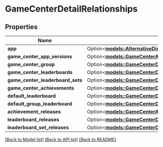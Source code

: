 # GameCenterDetailRelationships

## Properties

Name | Type | Description | Notes
------------ | ------------- | ------------- | -------------
**app** | Option<[**models::AlternativeDistributionKeyCreateRequestDataRelationshipsApp**](AlternativeDistributionKeyCreateRequest_data_relationships_app.md)> |  | [optional]
**game_center_app_versions** | Option<[**models::GameCenterAppVersionRelationshipsCompatibilityVersions**](GameCenterAppVersion_relationships_compatibilityVersions.md)> |  | [optional]
**game_center_group** | Option<[**models::GameCenterDetailRelationshipsGameCenterGroup**](GameCenterDetail_relationships_gameCenterGroup.md)> |  | [optional]
**game_center_leaderboards** | Option<[**models::GameCenterDetailRelationshipsGameCenterLeaderboards**](GameCenterDetail_relationships_gameCenterLeaderboards.md)> |  | [optional]
**game_center_leaderboard_sets** | Option<[**models::GameCenterDetailRelationshipsGameCenterLeaderboardSets**](GameCenterDetail_relationships_gameCenterLeaderboardSets.md)> |  | [optional]
**game_center_achievements** | Option<[**models::GameCenterDetailRelationshipsGameCenterAchievements**](GameCenterDetail_relationships_gameCenterAchievements.md)> |  | [optional]
**default_leaderboard** | Option<[**models::GameCenterDetailRelationshipsDefaultLeaderboard**](GameCenterDetail_relationships_defaultLeaderboard.md)> |  | [optional]
**default_group_leaderboard** | Option<[**models::GameCenterDetailRelationshipsDefaultLeaderboard**](GameCenterDetail_relationships_defaultLeaderboard.md)> |  | [optional]
**achievement_releases** | Option<[**models::GameCenterAchievementRelationshipsReleases**](GameCenterAchievement_relationships_releases.md)> |  | [optional]
**leaderboard_releases** | Option<[**models::GameCenterDetailRelationshipsLeaderboardReleases**](GameCenterDetail_relationships_leaderboardReleases.md)> |  | [optional]
**leaderboard_set_releases** | Option<[**models::GameCenterDetailRelationshipsLeaderboardSetReleases**](GameCenterDetail_relationships_leaderboardSetReleases.md)> |  | [optional]

[[Back to Model list]](../README.md#documentation-for-models) [[Back to API list]](../README.md#documentation-for-api-endpoints) [[Back to README]](../README.md)


